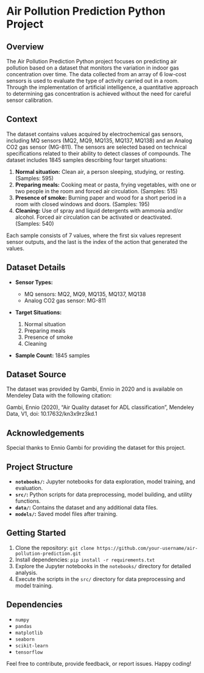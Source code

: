 # Air Pollution Prediction Python Project

## Overview

The Air Pollution Prediction Python project focuses on predicting air pollution based on a dataset that monitors the variation in indoor gas concentration over time. The data collected from an array of 6 low-cost sensors is used to evaluate the type of activity carried out in a room. Through the implementation of artificial intelligence, a quantitative approach to determining gas concentration is achieved without the need for careful sensor calibration.

## Context

The dataset contains values acquired by electrochemical gas sensors, including MQ sensors (MQ2, MQ9, MQ135, MQ137, MQ138) and an Analog CO2 gas sensor (MG-811). The sensors are selected based on technical specifications related to their ability to detect classes of compounds. The dataset includes 1845 samples describing four target situations:

1. **Normal situation:** Clean air, a person sleeping, studying, or resting. (Samples: 595)
2. **Preparing meals:** Cooking meat or pasta, frying vegetables, with one or two people in the room and forced air circulation. (Samples: 515)
3. **Presence of smoke:** Burning paper and wood for a short period in a room with closed windows and doors. (Samples: 195)
4. **Cleaning:** Use of spray and liquid detergents with ammonia and/or alcohol. Forced air circulation can be activated or deactivated. (Samples: 540)

Each sample consists of 7 values, where the first six values represent sensor outputs, and the last is the index of the action that generated the values.

## Dataset Details

- **Sensor Types:**
  - MQ sensors: MQ2, MQ9, MQ135, MQ137, MQ138
  - Analog CO2 gas sensor: MG-811

- **Target Situations:**
  1. Normal situation
  2. Preparing meals
  3. Presence of smoke
  4. Cleaning

- **Sample Count:** 1845 samples

## Dataset Source

The dataset was provided by Gambi, Ennio in 2020 and is available on Mendeley Data with the following citation:

Gambi, Ennio (2020), “Air Quality dataset for ADL classification”, Mendeley Data, V1, doi: 10.17632/kn3x9rz3kd.1

## Acknowledgements

Special thanks to Ennio Gambi for providing the dataset for this project.

## Project Structure

- **`notebooks/`:** Jupyter notebooks for data exploration, model training, and evaluation.
- **`src/`:** Python scripts for data preprocessing, model building, and utility functions.
- **`data/`:** Contains the dataset and any additional data files.
- **`models/`:** Saved model files after training.

## Getting Started

1. Clone the repository: `git clone https://github.com/your-username/air-pollution-prediction.git`
2. Install dependencies: `pip install -r requirements.txt`
3. Explore the Jupyter notebooks in the `notebooks/` directory for detailed analysis.
4. Execute the scripts in the `src/` directory for data preprocessing and model training.

## Dependencies

- `numpy`
- `pandas`
- `matplotlib`
- `seaborn`
- `scikit-learn`
- `tensorflow`

Feel free to contribute, provide feedback, or report issues. Happy coding!
